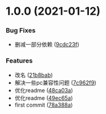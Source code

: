 # 1.0.0 (2021-01-12)


### Bug Fixes

* 删减一部分依赖 ([9cdc23f](https://github.com/jiayuanfan/overload-cli/commit/9cdc23fff8109b05e6695cebbc129de6a31af38e))


### Features

* 改名 ([21b8bab](https://github.com/jiayuanfan/overload-cli/commit/21b8babbedb3ac8815f3799fa1ca5b99846f2ef1))
* 解决一些pc兼容性问题 ([7c962f9](https://github.com/jiayuanfan/overload-cli/commit/7c962f93c6975e7cc1716a5dc8ad44bae01263b7))
* 优化readme ([48ca03a](https://github.com/jiayuanfan/overload-cli/commit/48ca03a7a7675c216f1e40dd72fafd89fe4affa7))
* 优化readme ([49ec65a](https://github.com/jiayuanfan/overload-cli/commit/49ec65a710d88235e8154c07780f762bb2dbdab3))
* first commit ([78a388a](https://github.com/jiayuanfan/overload-cli/commit/78a388a3fbba37e3f239696a94ea078b8a55a111))



